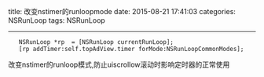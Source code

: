 title: 改变nstimer的runloopmode
date: 2015-08-21 17:41:03
categories: NSRunLoop
tags: NSRunLoop

---
```
   NSRunLoop *rp  = [NSRunLoop currentRunLoop];
   [rp addTimer:self.topAdView.timer forMode:NSRunLoopCommonModes];
```
改变nstimer的runloop模式,防止uiscrollow滚动时影响定时器的正常使用
